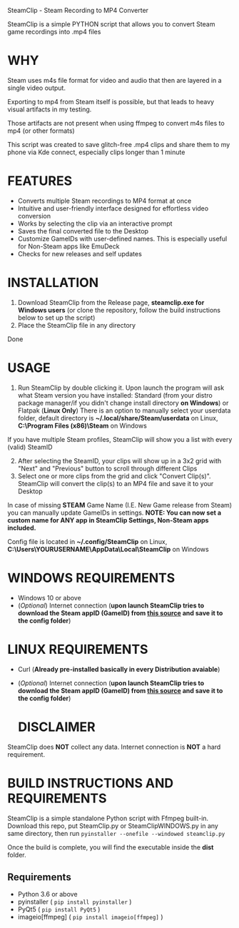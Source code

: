 SteamClip - Steam Recording to MP4 Converter

SteamClip is a simple PYTHON script that allows you to convert Steam game recordings into .mp4 files

# **WHY**

Steam uses m4s file format for video and audio that then are layered in a single video output.

Exporting to mp4 from Steam itself is possible, but that leads to heavy visual artifacts in my testing.

Those artifacts are not present when using ffmpeg to convert m4s files to mp4 (or other formats)

This script was created to save glitch-free .mp4 clips and share them to my phone via Kde connect, especially clips longer than 1 minute


# **FEATURES**

* Converts multiple Steam recordings to MP4 format at once
* Intuitive and user-friendly interface designed for effortless video conversion
* Works by selecting the clip via an interactive prompt
* Saves the final converted file to the Desktop
* Customize GameIDs with user-defined names. This is especially useful for Non-Steam apps like EmuDeck
* Checks for new releases and self updates

# **INSTALLATION**

1. Download SteamClip from the Release page, **steamclip.exe for Windows users** (or clone the repository, follow the build instructions below to set up the script)
2. Place the SteamClip file in any directory

Done

# **USAGE**

1. Run SteamClip by double clicking it. Upon launch the program will ask what Steam version you have installed: Standard (from your distro package manager/if you didn't change install directory **on Windows**) or Flatpak (**Linux Only**)
There is an option to manually select your userdata folder, default directory is **~/.local/share/Steam/userdata** on Linux, **C:\Program Files (x86)\Steam** on Windows

If you have multiple Steam profiles, SteamClip will show you a list with every (valid) SteamID
   
2. After selecting the SteamID, your clips will show up in a 3x2 grid with "Next" and "Previous" button to scroll through different Clips
3. Select one or more clips from the grid and click "Convert Clip(s)". SteamClip will convert the clip(s) to an MP4 file and save it to your Desktop

In case of missing **STEAM** Game Name (I.E. New Game release from Steam) you can manually update GameIDs in settings. 
**NOTE: You can now set a custom name for ANY app in SteamClip Settings, Non-Steam apps included.**

 Config file is located in **~/.config/SteamClip** on Linux, **C:\Users\YOURUSERNAME\AppData\Local\SteamClip** on Windows

# **WINDOWS REQUIREMENTS**
- Windows 10 or above
- (*Optional*) Internet connection (**upon launch SteamClip tries to download the Steam appID (GameID) from [this source](https://store.steampowered.com/api/appdetails) and save it to the config folder**)

# **LINUX REQUIREMENTS**
- Curl (**Already pre-installed basically in every Distribution avaiable**)
- (*Optional*) Internet connection (**upon launch SteamClip tries to download the Steam appID (GameID) from [this source](https://store.steampowered.com/api/appdetails) and save it to the config folder**)

  # DISCLAIMER
SteamClip does **NOT** collect any data. Internet connection is **NOT** a hard requirement.

# **BUILD INSTRUCTIONS AND REQUIREMENTS**
SteamClip is a simple standalone Python script with Ffmpeg built-in.
Download this repo, put SteamClip.py or SteamClipWINDOWS.py in any same directory, then run
`pyinstaller --onefile --windowed steamclip.py `

Once the build is complete, you will find the executable inside the **dist** folder.

## Requirements
* Python 3.6 or above
* pyinstaller ( `pip install pyinstaller` )
* PyQt5  ( `pip install PyQt5` )
* imageio[ffmpeg] ( `pip install imageio[ffmpeg]` )

